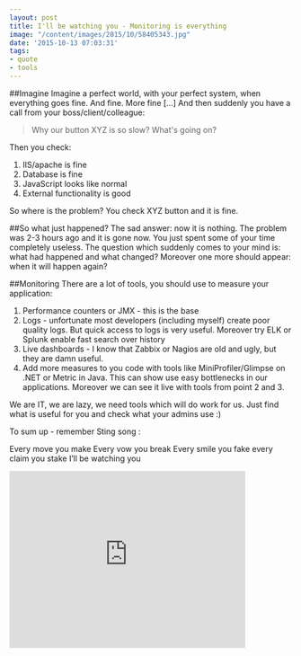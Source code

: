 ```yaml
---
layout: post
title: I'll be watching you - Monitoring is everything
image: "/content/images/2015/10/58405343.jpg"
date: '2015-10-13 07:03:31'
tags:
- quote
- tools
---
```


##Imagine
Imagine a perfect world, with your perfect system, when everything goes fine. 
And fine.
More fine
[...]
And then suddenly you have a call from your boss/client/colleague:

>Why our button XYZ is so slow? What's going on?

Then you check:

1. IIS/apache is fine
2. Database is fine
3. JavaScript looks like normal
4. External functionality is good 

So where is the problem? You check XYZ button and it is fine.

##So what just happened?
The sad answer: now it is nothing. The problem was 2-3 hours ago and it is gone now. You just spent some of your time completely useless. 
The question which suddenly comes to your mind is: what had happened and what changed?
Moreover one more should appear: when it will happen again? 


##Monitoring
There are a lot of tools, you should use to measure your application:

1. Performance counters or JMX - this is the base
2. Logs - unfortunate most developers (including myself) create poor quality logs. But quick access to logs is very useful. Moreover try ELK or Splunk enable fast search over history
3. Live dashboards - I know that Zabbix or Nagios are old and ugly, but they are damn useful. 
4. Add more measures to you code with tools like MiniProfiler/Glimpse on .NET or Metric in Java. This can show use easy bottlenecks in our applications. Moreover we can see it live with tools from point 2 and 3.

We are IT, we are lazy, we need tools which will do work for us. Just find what is useful for you and check what your admins use :)

To sum up - remember Sting song : 

> 
Every move you make 
Every vow you break 
Every smile you fake 
every claim you stake 
I’ll be watching you 

<iframe width="420" height="315" src="https://www.youtube.com/embed/OMOGaugKpzs" frameborder="0" allowfullscreen></iframe>